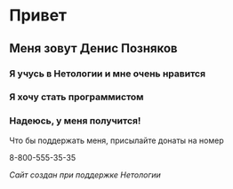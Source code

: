 # Привет
## Меня зовут Денис Позняков
### Я учусь в Нетологии и мне очень нравится
### Я хочу стать программистом
### Надеюсь, у меня получится!

Что бы поддержать меня, присылайте донаты на номер 

8-800-555-35-35

_Сайт создан при поддержке Нетологии_